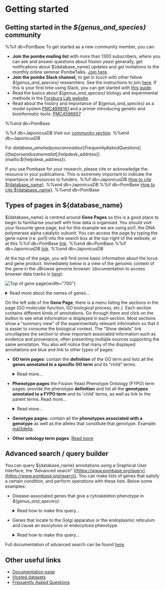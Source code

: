 # Getting started


## Getting started in the *${genus_and_species}* community

%%if db=PomBase
To get started as a new community member, you can:

- **Join the pombe mailing list** with more than 1300 subscribers, where you can ask and answer questions about fission yeast generally, get notifications about ${database_name} updates and get invitations to the monthly online seminar PombeTalks. [Join here](https://lists.cam.ac.uk/sympa/suboptions/ucam-pombelist).
- **Join the pombe Slack channel,** to get in touch with other fellow *${genus_and_species}* researchers. See the instructions to join [here](https://www.pombase.org/faq/how-can-i-join-pombeslack). If this is your first time using Slack, you can get started with [this guide](https://www.youtube.com/watch?v=RRxQQxiM7AA).
- Read the basics about *${genus_and_species}* biology and experimental methods in the [Forsburg Lab website](https://dornsife.usc.edu/pombenet/about-pombe/).
- Read about the history and importance of *${genus_and_species}* as a model system [PMC4896181](https://www.ncbi.nlm.nih.gov/pmc/articles/PMC4896181/) and a primer introducing genetic and bioinformatic tools: [PMC4596657](https://www.ncbi.nlm.nih.gov/pmc/articles/PMC4596657/)

%%end db=PomBase

%%if db=JaponicusDB
Visit our [community section](/community).
%%end db=JaponicusDB

For ${database_name} help you can read our [Frequently Asked Questions](/faq) or send us an email at [${helpdesk_address}](mailto:${helpdesk_address}).

If you use Pombase for your research, please cite or acknowledge the resource in your publications. This is extremely important to indicate the importance of resources to funders.
%%if db=JaponicusDB
[How to cite ${database_name}](/about/citing-japonicusdb).
%%end db=JaponicusDB
%%if db=PomBase
[How to cite ${database_name}](/about/citing-pombase).
%%end db=PomBase

## Types of pages in ${database_name}

${database_name} is centred around **Gene Pages** so this is a good place to begin to familiarise yourself with how data is organised. You should visit your favourite gene page, but for this example we are using pol1, the DNA polymerase alpha catalytic subunit. You can access the page by typing the gene name (i.e. pol1) into the search box at the top-right of the website, or at this
%%if db=PomBase
[link](https://www.pombase.org/gene/SPAC3H5.06c).
%%end db=PomBase
%%if db=JaponicusDB
[link](https://www.japonicusdb.org/gene/SJAG_05239).
%%end db=JaponicusDB

At the top of the page, you will find some basic information about the locus and gene product. Immediately below is a view of the genomic context of the gene in the JBrowse genome browser. (documentation to access browser data tracks is [here](/documentation/JBrowse_quick_start)):

![Top of gene page](assets/gene_page_top_part.png){width="700"}

<details>
<summary>
Read more about the names of genes…
</summary>
<p>The same gene may be known by different names. In ${database_name},
we consider three types:</p>
<ul>
<li><strong>Systematic ID</strong>, a unique identifier that represents
exclusively this gene in <em>${genus_and_species}</em>.</li>
<li><strong>Gene standard name,</strong> the most commonly used name of
this gene, that may not be exclusive to pombe, and could even be used as
a synonym of other fission yeast genes. This name will frequently be the
same as the orthologous gene in <em>S. cerevisiae</em>, (the ortholog of
pol1 in <em>S. cerevisiae</em> is also called pol1), but be aware there
are many notable examples where the same name is used for different
genes in other species. Some genes don’t yet have a standard name, but
if you study them you can <a
href="/submit-data/gene-naming-guidelines">name them</a>.</li>
<li><strong>Synonyms,</strong> alternative names for this gene that have
been used in the literature before. We encourage you to use the standard
name in publications where possible.</li>
</ul>
</details>

On the left side of the **Gene Page**, there is a menu listing the sections in the page (GO molecular function, GO biological process, etc.). Each section contains different kinds of annotations. Go through them and click on the <img src="/assets/info_icon.svg" style="width: 1em"/> button to see what information is displayed in each section. Most sections show a “summary view” of the experimentally relevant information so that it is easier to consume the biological context. The “Show details” link uncollapses the section to show important associated information such as evidence and provenance, often presenting multiple sources supporting the same annotation. You also will notice that many of the displayed annotations are blue and link to other types of pages:

- **GO term pages**: contain the **definition** of the GO term and lists all the **genes annotated to a specific GO term** and its “child” terms.
    <details>
    <summary>
    Read more…
    </summary>
    <ul>
    <li>GO annotations <strong>link</strong> <strong>a gene to a GO
    term</strong> that describes the molecular function(s) of its gene
    products, the process(es) they are involved in their localisation in the
    cell or their presence in macromolecular complexes.</li>
    <li>A term name may change over time, but if the <em>meaning</em> of a
    definition changes the term must be obsoleted, and the associated genes
    reannotated to the correct definition. This makes the term definition
    critical and curators must always ensure that the definition is
    appropriate for the annotation.</li>
    <li>A GO term can be linked to several parent terms through
    relationships. Let’s take the term <a
    href="https://www.ebi.ac.uk/QuickGO/term/GO:0001055">GO:0001055</a> (RNA
    polymerase II activity), graph below.
    <ul>
    <li>RNA polymerase II activity is a GO molecular function.</li>
    <li>This activity is a specific type of <a
    href="https://www.ebi.ac.uk/QuickGO/term/GO:0003899">GO:0003899</a>
    (DNA-directed 5’-3’ RNA polymerase activity), so <a
    href="https://www.ebi.ac.uk/QuickGO/term/GO:0001055">GO:0001055</a> is
    linked to <a
    href="https://www.ebi.ac.uk/QuickGO/term/GO:0003899">GO:0003899</a>
    through an <strong>is_a</strong> relationship.</li>
    <li>This activity is part of the GO biological process <a
    href="https://www.ebi.ac.uk/QuickGO/term/GO:0006366">GO:0006366</a>
    (Transcription by RNA polymerase II), so <a
    href="https://www.ebi.ac.uk/QuickGO/term/GO:0001055">GO:0001055</a> is
    linked to <a
    href="https://www.ebi.ac.uk/QuickGO/term/GO:0006366">GO:0006366</a>
    through a <strong>part_of</strong> relationship.</li>
    <li>This activity occurs at the GO cellular component <a
    href="https://www.ebi.ac.uk/QuickGO/term/GO:0000785">GO:0000785</a>
    (chromatin) so <a
    href="https://www.ebi.ac.uk/QuickGO/term/GO:0001055">GO:0001055</a> is
    linked to <a
    href="https://www.ebi.ac.uk/QuickGO/term/GO:0000785">GO:0000785</a>
    through a <strong>occurs_in</strong> relationship. <img
    src="assets/getting_started_go_tree.png"
    title="AmiGO ontology relationship tree for GO:0001055" width="500"
    alt="AmiGO ontology relationship tree for GO:0001055" /></li>
    </ul></li>
    <li>In ${database_name} GO term pages, for simplicity we do not present
    inter-ontology links and only link to children and parent terms of the
    same ‘aspect’ (i.e molecular function, biological process, cellular
    component) these include terms related to each other by the
    relationships is_a, part_of and the 3 ‘regulates’ relationships. For
    instance, in the page of GO molecular function <a
    href="https://www.pombase.org/term/GO:0003899">GO:0003899</a>
    (DNA-directed 5’-3’ RNA polymerase activity):
    <ul>
    <li>We include <a
    href="https://www.pombase.org/term/GO:0001055">GO:0001055</a> (RNA
    polymerase II activity), which is also a GO molecular function, linked
    to GO:0003899 through an <strong>is_a</strong> relationship</li>
    <li>We do not include the cellular component <a
    href="https://www.pombase.org/term/GO:0000428">GO:0000428</a>, linked to
    the molecular function GO:0003899 through a <strong>capable_of</strong>
    relationship.</li>
    <li>If you expand a term by clicking on the ‘+’ icon on its left, you
    can see the relationship to the term in the current page.</li>
    </ul></li>
    <li>Learn more about GO, its development and use in analyses in <a
    href="https://www.youtube.com/watch?v=6Am2VMbyTm4">this webinar</a> by
    former PomBase curator Antonia Lock.</li>
    </ul>
    </details>

- **Phenotype pages** the Fission Yeast Phenotype Ontology (FYPO) term pages: provide the phenotype **definition** and list all the **genotypes annotated to a FYPO term** and its 'child’ terms, as well as link to the parent terms. Read more…
    <details>
    <summary>
    Read more…
    </summary>
    <ul>
    <li>As for GO, the simplest relationship between FYPO terms is
    <strong>is_a</strong>, in which the child term describes a more specific
    phenotype than the parent. For example, <a
    href="https://www.pombase.org/term/FYPO:0006885">FYPO:0006885</a>
    (decreased protein level at mitotic spindle) <strong>is_a</strong> <a
    href="https://www.pombase.org/term/FYPO:0001324">FYPO:0001324</a>
    (decreased protein level during vegetative growth), which in turn
    <strong>is_a</strong> <a
    href="https://www.pombase.org/term/FYPO:0001325">FYPO:0001325</a>
    (altered protein level during vegetative growth).</li>
    <li>Other relationships also exist, such as <strong>output_of</strong>,
    which links a given phenotype to another that causes it. For example, <a
    href="https://www.pombase.org/term/FYPO:0000118">FYPO:0000118</a>
    (multiseptate vegetative cell) is <strong>output_of</strong> <a
    href="https://www.pombase.org/term/FYPO:0000032">FYPO:0000032</a>
    (abnormal cytokinesis). Therefore, in the page of <a
    href="https://www.pombase.org/term/FYPO:0000032">FYPO:0000032</a>, the
    annotations of <a
    href="https://www.pombase.org/term/FYPO:0000118">FYPO:0000118</a> are
    also displayed.</li>
    <li>Read more about FYPO, our phenotype ontology here.</li>
    </ul>
    </details>

- **Genotype pages:** contain all the **phenotypes associated with a genotype** as well as the alleles that constitute that genotype. Example: [mal3delta](https://www.pombase.org/genotype/mal3delta).

- **Other ontology term pages**. [Read more](https://www.pombase.org/documentation/ontology-term-page)

## Advanced search / query builder

You can query ${database_name} annotations using a Graphical User Interface, the “Advanced search” ([https://www.pombase.org/query](https://www.pombase.org/query)). You can make lists of genes that satisfy a certain condition, and perform operations with these lists. Below some examples:

* Disease-associated genes that give a cytoskeleton phenotype in
<em>${genus_and_species}</em>:
    <details>
    <summary>
    Read how to make this query…
    </summary>
    <ul>
    <li>Get the list of all disease-associated genes:
    <ul>
    <li>Click on <em>Commonly used queries &gt; All disease associated
    genes.</em></li>
    </ul></li>
    <li>Get the list of all genes annotated with a cytoskeleton phenotype:
    <ul>
    <li>Click on <em>Phenotype</em></li>
    <li>Type “abnormal cytoskeleton” and select FYPO:0002397.</li>
    <li>Click on <em>Submit</em></li>
    </ul></li>
    <li>You should see two queries in the <em>Combine queries</em> table
    below named “genes annotated with”abnormal cytoskeleton” […]” and ”All
    disease associated genes”. Select both by clicking on the tickbox on the
    left.</li>
    <li>Then click on <em>intersect / and</em>. This will generate an
    intersection of both lists (genes present in both) with genes that
    satisfies both conditions.</li>
    <li>The number in the “Results” column is the number of genes that
    satisfy those conditions. Click on it to see the lists of genes.</li>
    <li>In that page, you can choose the columns to be displayed, and export
    your data for further usage.</li>
    </ul>
    </details>

* Genes that locate to the Golgi apparatus or the endoplasmic reticulum
and cause an exocytosis or endocytosis phenotype.
    <details>
    <summary>
    Read how to make this query…
    </summary>
    <ul>
    <li>Get the list of all genes that have annotations saying that one of
    their gene products locates to the Golgi apparatus (they are annotated
    to GO:0005794, “Golgi apparatus”):
    <ul>
    <li>Click on <em>GO</em></li>
    <li>Type “Golgi apparatus” and select GO:0005794.</li>
    <li>Click on Submit</li>
    </ul></li>
    <li>Get the list of all genes that have annotations saying that one of
    their gene products locates to the endoplasmic reticulum (they are
    annotated to GO:0005783, “endoplasmic reticulum”).
    <ul>
    <li>Click on <em>GO</em></li>
    <li>Type “endoplasmic reticulum” and select GO:0005783.</li>
    <li>Click on Submit</li>
    </ul></li>
    <li>In the <em>Combine queries</em> table below, select both <em>genes
    annotated with “Golgi apparatus”</em> and <em>genes annotated with
    “endoplasmic reticulum”</em> by clicking on the tickbox on the
    left.</li>
    <li>Then click on <em>Union / or</em>. This will generate a union of
    both lists (genes present in either of the lists) with genes that
    satisfy either condition.</li>
    <li>Get the list of all genes annotated with an exocytosis phenotype:
    <ul>
    <li>Click on <em>Phenotype</em></li>
    <li>Type “abnormal exocytosis” and select FYPO:0007873</li>
    <li>Click on <em>Submit</em></li>
    </ul></li>
    <li>Get the list of all genes annotated with an endocytosis phenotype:
    <ul>
    <li>Click on <em>Phenotype</em></li>
    <li>Type “abnormal endocytosis” and select FYPO:0003886</li>
    <li>Click on <em>Submit</em></li>
    </ul></li>
    <li>Do a union of the phenotype lists, as for the GO terms.</li>
    <li>Still in the <em>Combine queries</em> table, select both union
    lists, and click on <em>intersect / and</em>. This will generate an
    intersection of both lists (genes present in both) with genes that
    satisfies both conditions.</li>
    <li>The number in the “Results” column is the number of genes that
    satisfy those conditions. Click on it to see the lists of genes.</li>
    <li>In that page, you can choose the columns to be displayed, and export
    your data for further usage.</li>
    </ul>
    </details>

Full documentation of advanced search can be found [here](/documentation/advanced-search).

## Other useful links

- [Documentation page](/documentation)
- [Hosted datasets](/datasets)
- [Frequently Asked Questions](/faq)
